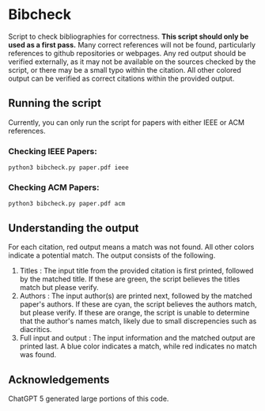 # Bibcheck
Script to check bibliographies for correctness.  **This script should only be used as a first pass.**  Many correct references will not be found, particularly references to github repositories or webpages.  Any red output should be verified externally, as it may not be available on the sources checked by the script, or there may be a small typo within the citation.  All other colored output can be verified as correct citations within the provided output.

## Running the script
Currently, you can only run the script for papers with either IEEE or ACM references.

### Checking IEEE Papers:
`python3 bibcheck.py paper.pdf ieee`

### Checking ACM Papers:
`python3 bibcheck.py paper.pdf acm`

## Understanding the output
For each citation, red output means a match was not found.  All other colors indicate a potential match.  The output consists of the following.
1. Titles : The input title from the provided citation is first printed, followed by the matched title.  If these are green, the script believes the titles match but please verify.
2. Authors : The input author(s) are printed next, followed by the matched paper's authors.  If these are cyan, the script believes the authors match, but please verify.  If these are orange, the script is unable to determine that the author's names match, likely due to small discrepencies such as diacritics.
3. Full input and output : The input information and the matched output are printed last.  A blue color indicates a match, while red indicates no match was found.

## Acknowledgements
ChatGPT 5 generated large portions of this code.
